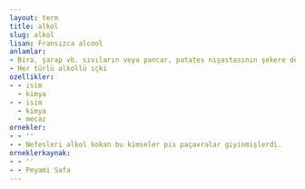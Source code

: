 ```yaml
---
layout: term
title: alkol
slug: alkol
lisan: Fransızca alcool
anlamlar:
- Bira, şarap vb. sıvıların veya pancar, patates nişastasının şekere dönüştürülmesi sonucu ortaya çıkan glikoz çözeltilerin mayalaşmış özlerinin damıtılmasıyla elde edilen, kokulu, uçucu, yanıcı, renksiz sıvı; ispirto, etanol, etil alkol
- Her türlü alkollü içki
ozellikler:
- - isim
  - kimya
- - isim
  - kimya
  - mecaz
ornekler:
- - ''
- - Nefesleri alkol kokan bu kimseler pis paçavralar giyinmişlerdi.
orneklerkaynak:
- - ''
- - Peyami Safa
---
```

